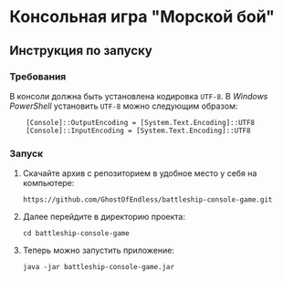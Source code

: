 # Консольная игра "Морской бой"

## Инструкция по запуску

### Требования
В консоли должна быть установлена кодировка `UTF-8`. 
В *Windows PowerShell* установить `UTF-8` можно следующим образом:
```
    [Console]::OutputEncoding = [System.Text.Encoding]::UTF8
    [Console]::InputEncoding = [System.Text.Encoding]::UTF8
```
### Запуск
1. Скачайте архив с репозиторием в удобное место у себя на компьютере:
    ```
    https://github.com/GhostOfEndless/battleship-console-game.git
    ```
2. Далее перейдите в директорию проекта:
    ```
    cd battleship-console-game
    ```
3. Теперь можно запустить приложение:
      ```
      java -jar battleship-console-game.jar
      ```